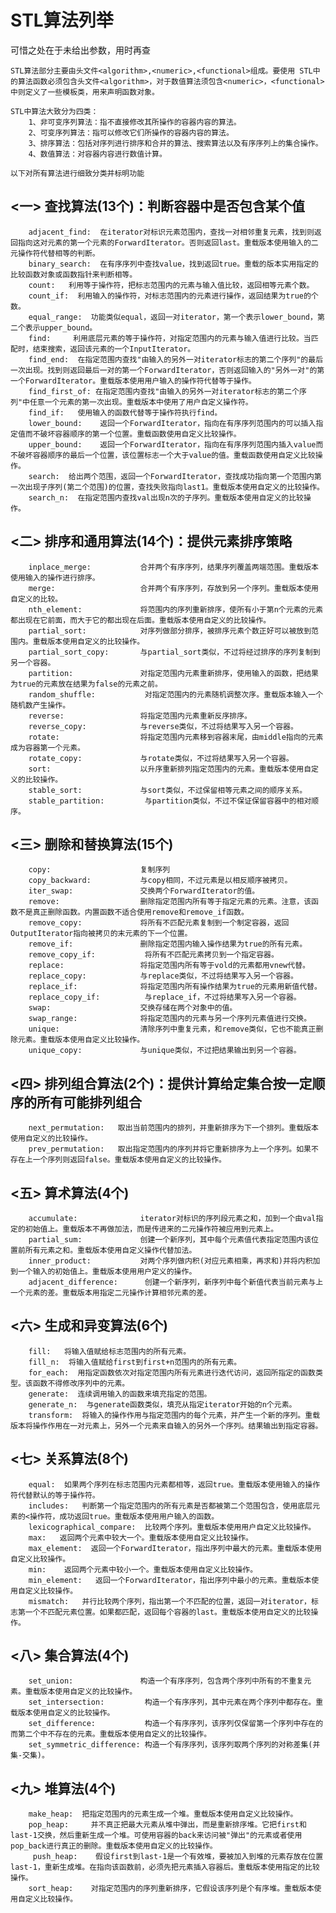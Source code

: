 # STL算法列举

可惜之处在于未给出参数，用时再查

    STL算法部分主要由头文件<algorithm>,<numeric>,<functional>组成。要使用 STL中的算法函数必须包含头文件<algorithm>，对于数值算法须包含<numeric>，<functional> 中则定义了一些模板类，用来声明函数对象。

    STL中算法大致分为四类：
        1、非可变序列算法：指不直接修改其所操作的容器内容的算法。
        2、可变序列算法：指可以修改它们所操作的容器内容的算法。
        3、排序算法：包括对序列进行排序和合并的算法、搜索算法以及有序序列上的集合操作。
        4、数值算法：对容器内容进行数值计算。

    以下对所有算法进行细致分类并标明功能
## <一> 查找算法(13个)：判断容器中是否包含某个值
        adjacent_find:  在iterator对标识元素范围内，查找一对相邻重复元素，找到则返回指向这对元素的第一个元素的ForwardIterator。否则返回last。重载版本使用输入的二元操作符代替相等的判断。
        binary_search:  在有序序列中查找value，找到返回true。重载的版本实用指定的比较函数对象或函数指针来判断相等。
        count:   利用等于操作符，把标志范围内的元素与输入值比较，返回相等元素个数。
        count_if:  利用输入的操作符，对标志范围内的元素进行操作，返回结果为true的个数。
        equal_range:  功能类似equal，返回一对iterator，第一个表示lower_bound，第二个表示upper_bound。
        find:     利用底层元素的等于操作符，对指定范围内的元素与输入值进行比较。当匹配时，结束搜索，返回该元素的一个InputIterator。
        find_end:  在指定范围内查找"由输入的另外一对iterator标志的第二个序列"的最后一次出现。找到则返回最后一对的第一个ForwardIterator，否则返回输入的"另外一对"的第一个ForwardIterator。重载版本使用用户输入的操作符代替等于操作。
        find_first_of: 在指定范围内查找"由输入的另外一对iterator标志的第二个序列"中任意一个元素的第一次出现。重载版本中使用了用户自定义操作符。
        find_if:   使用输入的函数代替等于操作符执行find。
        lower_bound:    返回一个ForwardIterator，指向在有序序列范围内的可以插入指定值而不破坏容器顺序的第一个位置。重载函数使用自定义比较操作。
        upper_bound:    返回一个ForwardIterator，指向在有序序列范围内插入value而不破坏容器顺序的最后一个位置，该位置标志一个大于value的值。重载函数使用自定义比较操作。
        search:  给出两个范围，返回一个ForwardIterator，查找成功指向第一个范围内第一次出现子序列(第二个范围)的位置，查找失败指向last1。重载版本使用自定义的比较操作。
        search_n:  在指定范围内查找val出现n次的子序列。重载版本使用自定义的比较操作。

## <二> 排序和通用算法(14个)：提供元素排序策略
        inplace_merge:           合并两个有序序列，结果序列覆盖两端范围。重载版本使用输入的操作进行排序。
        merge:                   合并两个有序序列，存放到另一个序列。重载版本使用自定义的比较。
        nth_element:             将范围内的序列重新排序，使所有小于第n个元素的元素都出现在它前面，而大于它的都出现在后面。重载版本使用自定义的比较操作。
        partial_sort:            对序列做部分排序，被排序元素个数正好可以被放到范围内。重载版本使用自定义的比较操作。
        partial_sort_copy:       与partial_sort类似，不过将经过排序的序列复制到另一个容器。
        partition:               对指定范围内元素重新排序，使用输入的函数，把结果为true的元素放在结果为false的元素之前。
        random_shuffle:           对指定范围内的元素随机调整次序。重载版本输入一个随机数产生操作。
        reverse:                 将指定范围内元素重新反序排序。
        reverse_copy:            与reverse类似，不过将结果写入另一个容器。
        rotate:                  将指定范围内元素移到容器末尾，由middle指向的元素成为容器第一个元素。
        rotate_copy:             与rotate类似，不过将结果写入另一个容器。
        sort:                    以升序重新排列指定范围内的元素。重载版本使用自定义的比较操作。
        stable_sort:             与sort类似，不过保留相等元素之间的顺序关系。
        stable_partition:         与partition类似，不过不保证保留容器中的相对顺序。

## <三> 删除和替换算法(15个)                   
        copy:                    复制序列
        copy_backward:           与copy相同，不过元素是以相反顺序被拷贝。
        iter_swap:               交换两个ForwardIterator的值。
        remove:                  删除指定范围内所有等于指定元素的元素。注意，该函数不是真正删除函数。内置函数不适合使用remove和remove_if函数。
        remove_copy:             将所有不匹配元素复制到一个制定容器，返回OutputIterator指向被拷贝的末元素的下一个位置。
        remove_if:               删除指定范围内输入操作结果为true的所有元素。
        remove_copy_if:           将所有不匹配元素拷贝到一个指定容器。
        replace:                 将指定范围内所有等于vold的元素都用vnew代替。
        replace_copy:            与replace类似，不过将结果写入另一个容器。
        replace_if:              将指定范围内所有操作结果为true的元素用新值代替。
        replace_copy_if:          与replace_if，不过将结果写入另一个容器。
        swap:                    交换存储在两个对象中的值。
        swap_range:              将指定范围内的元素与另一个序列元素值进行交换。
        unique:                  清除序列中重复元素，和remove类似，它也不能真正删除元素。重载版本使用自定义比较操作。
        unique_copy:             与unique类似，不过把结果输出到另一个容器。

## <四> 排列组合算法(2个)：提供计算给定集合按一定顺序的所有可能排列组合
        next_permutation:   取出当前范围内的排列，并重新排序为下一个排列。重载版本使用自定义的比较操作。
        prev_permutation:   取出指定范围内的序列并将它重新排序为上一个序列。如果不存在上一个序列则返回false。重载版本使用自定义的比较操作。

## <五> 算术算法(4个)
        accumulate:              iterator对标识的序列段元素之和，加到一个由val指定的初始值上。重载版本不再做加法，而是传进来的二元操作符被应用到元素上。
        partial_sum:             创建一个新序列，其中每个元素值代表指定范围内该位置前所有元素之和。重载版本使用自定义操作代替加法。
        inner_product:           对两个序列做内积(对应元素相乘，再求和)并将内积加到一个输入的初始值上。重载版本使用用户定义的操作。
        adjacent_difference:      创建一个新序列，新序列中每个新值代表当前元素与上一个元素的差。重载版本用指定二元操作计算相邻元素的差。

## <六> 生成和异变算法(6个)                    
        fill:   将输入值赋给标志范围内的所有元素。
        fill_n:  将输入值赋给first到first+n范围内的所有元素。
        for_each:  用指定函数依次对指定范围内所有元素进行迭代访问，返回所指定的函数类型。该函数不得修改序列中的元素。
        generate:  连续调用输入的函数来填充指定的范围。
        generate_n:  与generate函数类似，填充从指定iterator开始的n个元素。
        transform:  将输入的操作作用与指定范围内的每个元素，并产生一个新的序列。重载版本将操作作用在一对元素上，另外一个元素来自输入的另外一个序列。结果输出到指定容器。

## <七> 关系算法(8个)  

        equal:  如果两个序列在标志范围内元素都相等，返回true。重载版本使用输入的操作符代替默认的等于操作符。
        includes:   判断第一个指定范围内的所有元素是否都被第二个范围包含，使用底层元素的<操作符，成功返回true。重载版本使用用户输入的函数。
        lexicographical_compare:  比较两个序列。重载版本使用用户自定义比较操作。
        max:   返回两个元素中较大一个。重载版本使用自定义比较操作。
        max_element:  返回一个ForwardIterator，指出序列中最大的元素。重载版本使用自定义比较操作。
        min:    返回两个元素中较小一个。重载版本使用自定义比较操作。
        min_element:   返回一个ForwardIterator，指出序列中最小的元素。重载版本使用自定义比较操作。
        mismatch:   并行比较两个序列，指出第一个不匹配的位置，返回一对iterator，标志第一个不匹配元素位置。如果都匹配，返回每个容器的last。重载版本使用自定义的比较操作。

## <八> 集合算法(4个)             
        set_union:               构造一个有序序列，包含两个序列中所有的不重复元素。重载版本使用自定义的比较操作。
        set_intersection:         构造一个有序序列，其中元素在两个序列中都存在。重载版本使用自定义的比较操作。
        set_difference:           构造一个有序序列，该序列仅保留第一个序列中存在的而第二个中不存在的元素。重载版本使用自定义的比较操作。
        set_symmetric_difference: 构造一个有序序列，该序列取两个序列的对称差集(并集-交集)。

## <九> 堆算法(4个)        
        make_heap:  把指定范围内的元素生成一个堆。重载版本使用自定义比较操作。
        pop_heap:     并不真正把最大元素从堆中弹出，而是重新排序堆。它把first和last-1交换，然后重新生成一个堆。可使用容器的back来访问被"弹出"的元素或者使用pop_back进行真正的删除。重载版本使用自定义的比较操作。
         push_heap:    假设first到last-1是一个有效堆，要被加入到堆的元素存放在位置last-1，重新生成堆。在指向该函数前，必须先把元素插入容器后。重载版本使用指定的比较操作。
        sort_heap:    对指定范围内的序列重新排序，它假设该序列是个有序堆。重载版本使用自定义比较操作。
